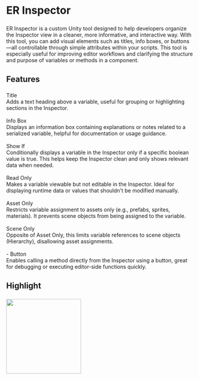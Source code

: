 <h1 align="left">ER Inspector</h1>

###

<p align="left">ER Inspector is a custom Unity tool designed to help developers organize the Inspector view in a cleaner, more informative, and interactive way. With this tool, you can add visual elements such as titles, info boxes, or buttons—all controllable through simple attributes within your scripts. This tool is especially useful for improving editor workflows and clarifying the structure and purpose of variables or methods in a component.</p>

###

<h2 align="left">Features</h2>

###

<p align="left">Title<br>Adds a text heading above a variable, useful for grouping or highlighting sections in the Inspector.<br><br>Info Box<br>Displays an information box containing explanations or notes related to a serialized variable, helpful for documentation or usage guidance.<br><br>Show If<br>Conditionally displays a variable in the Inspector only if a specific boolean value is true. This helps keep the Inspector clean and only shows relevant data when needed.<br><br>Read Only<br>Makes a variable viewable but not editable in the Inspector. Ideal for displaying runtime data or values that shouldn't be modified manually.<br><br>Asset Only<br>Restricts variable assignment to assets only (e.g., prefabs, sprites, materials). It prevents scene objects from being assigned to the variable.<br><br>Scene Only<br>Opposite of Asset Only, this limits variable references to scene objects (Hierarchy), disallowing asset assignments.<br><br>- Button<br>Enables calling a method directly from the Inspector using a button, great for debugging or executing editor-side functions quickly.</p>

###

<h2 align="left">Highlight</h2>

###

<div align="left">
  <img height="200" src="Asssets/Images/documentation.png"  />
</div>

###
